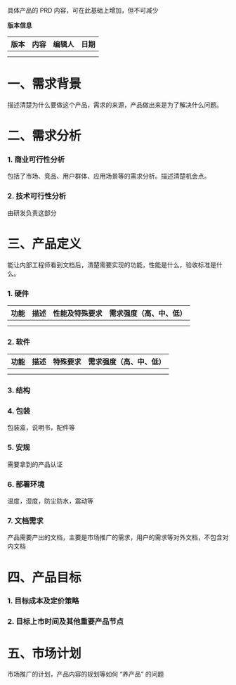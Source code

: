 具体产品的 PRD 内容，可在此基础上增加，但不可减少

**版本信息**

| 版本 | 内容 | 编辑人 | 日期 |
| ---- | ---- | ------ | ---- |
|      |      |        |      |
|      |      |        |      |

# 一、需求背景

描述清楚为什么要做这个产品，需求的来源，产品做出来是为了解决什么问题。

# 二、需求分析

### 1. 商业可行性分析

包括了市场、竞品、用户群体、应用场景等的需求分析。描述清楚机会点。

### 2. 技术可行性分析

由研发负责这部分

# 三、产品定义

能让内部工程师看到文档后，清楚需要实现的功能，性能是什么，验收标准是什么。

### 1. 硬件

| 功能 | 描述 | 性能及特殊要求 | 需求强度（高、中、低） |
| ---- | ---- | -------------- | ---------------------- |
|      |      |                |                        |
|      |      |                |                        |

### 2. 软件

| 功能 | 描述 | 特殊要求 | 需求强度（高、中、低） |
| ---- | ---- | -------- | ---------------------- |
|      |      |          |                        |
|      |      |          |                        |

### 3. 结构

### 4. 包装

包装盒，说明书，配件等

### 5. 安规

需要拿到的产品认证

### 6. 部署环境

温度，湿度，防尘防水，震动等

### 7. 文档需求

产品需要产出的文档，主要是市场推广的需求，用户的需求等对外文档，不包含对内文档

# 四、产品目标

### 1. 目标成本及定价策略

### 2. 目标上市时间及其他重要产品节点

# 五、市场计划

市场推广的计划，产品内容的规划等如何 “养产品” 的问题
